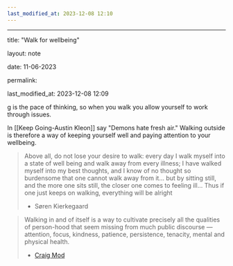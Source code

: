 ```yaml
---
last_modified_at: 2023-12-08 12:10
---
```

---

title: "Walk for wellbeing"

layout: note

date: 11-06-2023

permalink:

last_modified_at: 2023-12-08 12:09

g is the pace of thinking, so when you walk you allow yourself to work through issues. 

In [[Keep Going-Austin Kleon]] say "Demons hate fresh air." Walking outside is therefore a way of keeping yourself well and paying attention to your wellbeing. 

> Above all, do not lose your desire to walk: every day I walk myself into a state of well being and walk away from every illness; I have walked myself into my best thoughts, and I know of no thought so burdensome that one cannot walk away from it... but by sitting still, and the more one sits still, the closer one comes to feeling ill... Thus if one just keeps on walking, everything will be alright
> - Søren Kierkegaard

> Walking in and of itself is a way to cultivate precisely all the qualities of person-hood that seem missing from much public discourse — attention, focus, kindness, patience, persistence, tenacity, mental and physical health. 
> - [Craig Mod](https://craigmod.com/ridgeline/167/) 
